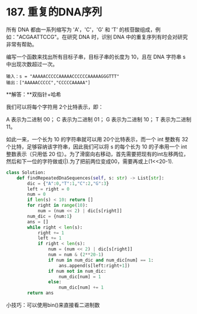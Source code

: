 # 187. 重复的DNA序列

所有 DNA 都由一系列缩写为 'A'，'C'，'G' 和 'T' 的核苷酸组成，例如："ACGAATTCCG"。在研究 DNA 时，识别 DNA 中的重复序列有时会对研究非常有帮助。

编写一个函数来找出所有目标子串，目标子串的长度为 10，且在 DNA 字符串 s 中出现次数超过一次。

```
输入：s = "AAAAACCCCCAAAAACCCCCCAAAAAGGGTTT"
输出：["AAAAACCCCC","CCCCCAAAAA"]
```



**解答：**双指针+哈希



我们可以将每个字符用 2个比特表示，即：

A 表示为二进制 00；
C 表示为二进制 01；
G 表示为二进制 10；
T 表示为二进制 11。

如此一来，一个长为 10 的字符串就可以用 20个比特表示，而一个 int 整数有 32 个比特，足够容纳该字符串，因此我们可以将 s 的每个长为 10 的子串用一个 int 整数表示（只用低 20 位）。为了滑窗向右移动，首先需要把现有的int左移两位，然后和下一位的字符做或(|).为了把前两位变成00，需要再或上(1<<20-1). 

```python
class Solution:
    def findRepeatedDnaSequences(self, s: str) -> List[str]:
        dic = {"A":0,"T":1,"C":2,"G":3}
        left = right = 0
        num = 0
        if len(s) < 10: return []
        for right in range(10):
            num = (num << 2) | dic[s[right]]
        num_dic = {num:1}
        ans = []
        while right < len(s):
            right += 1
            left += 1
            if right < len(s):
                num = (num << 2) | dic[s[right]]
                num = num & (2**20-1)
                if num in num_dic and num_dic[num] == 1: 
                    ans.append(s[left:right+1])
                if num not in num_dic:
                    num_dic[num] = 1
                else:
                    num_dic[num] += 1
        return ans
```

小技巧：可以使用bin()来直接看二进制数

